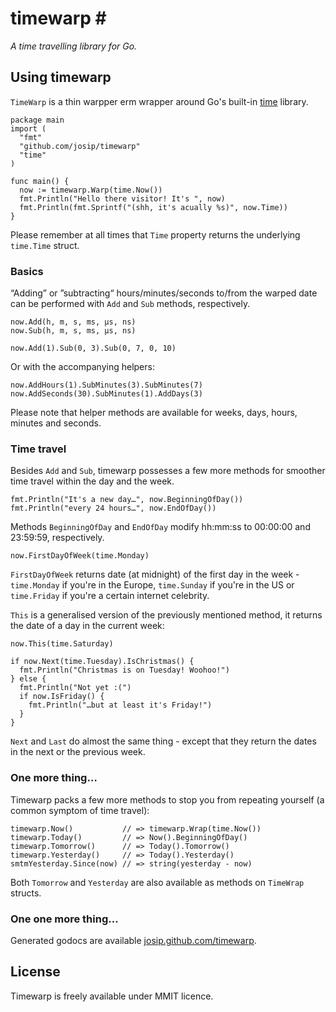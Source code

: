 # timewarp #
_A time travelling library for Go._


## Using timewarp ##
`TimeWarp` is a thin warpper erm wrapper around Go's built-in [time](http://golang.org/pkg/time) library.

    package main
    import (
      "fmt"
      "github.com/josip/timewarp"
      "time"
    )

    func main() {
      now := timewarp.Warp(time.Now())
      fmt.Println("Hello there visitor! It's ", now)
      fmt.Println(fmt.Sprintf("(shh, it's acually %s)", now.Time))
    }
   
Please remember at all times that `Time` property returns the underlying `time.Time` struct.

### Basics ###

“Adding” or ”subtracting“ hours/minutes/seconds to/from the warped date can be performed with `Add` and `Sub` methods,
respectively.

    now.Add(h, m, s, ms, µs, ns)
    now.Sub(h, m, s, ms, µs, ns)
    
    now.Add(1).Sub(0, 3).Sub(0, 7, 0, 10)

Or with the accompanying helpers:

    now.AddHours(1).SubMinutes(3).SubMinutes(7)
    now.AddSeconds(30).SubMinutes(1).AddDays(3)

Please note that helper methods are available for weeks, days, hours, minutes and seconds.

### Time travel ###

Besides `Add` and `Sub`, timewarp possesses a few more methods for smoother time travel within the day and the week. 

    fmt.Println("It's a new day…", now.BeginningOfDay())
    fmt.Println("every 24 hours…", now.EndOfDay())

Methods `BeginningOfDay` and `EndOfDay` modify hh:mm:ss to 00:00:00 and 23:59:59, respectively. 

    now.FirstDayOfWeek(time.Monday)

`FirstDayOfWeek` returns date (at midnight) of the first day in the week - `time.Monday` if you're in the Europe,
`time.Sunday` if you're in the US or `time.Friday` if you're a certain internet celebrity.

`This` is a generalised version of the previously mentioned method, it returns the date of a day in the current week:

    now.This(time.Saturday)
    
    if now.Next(time.Tuesday).IsChristmas() {
      fmt.Println("Christmas is on Tuesday! Woohoo!")
	} else {
      fmt.Println("Not yet :(")
      if now.IsFriday() {
        fmt.Println("…but at least it's Friday!")
      }
	}

`Next` and `Last` do almost the same thing - except that they return the dates in the next or the previous week. 

### One more thing… ###

Timewarp packs a few more methods to stop you from repeating yourself (a common symptom of time travel):

    timewarp.Now()           // => timewarp.Wrap(time.Now())
    timewarp.Today()         // => Now().BeginningOfDay()
    timewarp.Tomorrow()      // => Today().Tomorrow()
    timewarp.Yesterday()     // => Today().Yesterday()
    smtmYesterday.Since(now) // => string(yesterday - now)

Both `Tomorrow` and `Yesterday` are also available as methods on `TimeWrap` structs.

### One one more thing… ###
Generated godocs are available [josip.github.com/timewarp](http://josip.github.com/timewarp).

## License ##
Timewarp is freely available under MMIT licence.
